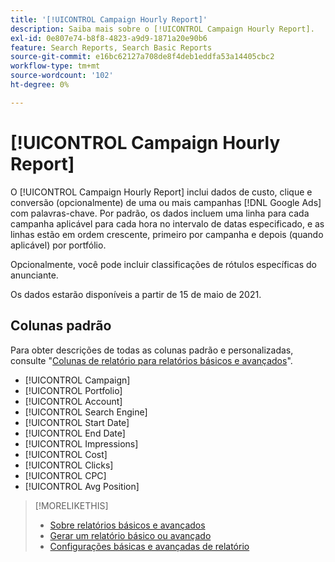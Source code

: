 ```yaml
---
title: '[!UICONTROL Campaign Hourly Report]'
description: Saiba mais sobre o [!UICONTROL Campaign Hourly Report].
exl-id: 0e807e74-b8f8-4823-a9d9-1871a20e90b6
feature: Search Reports, Search Basic Reports
source-git-commit: e16bc62127a708de8f4deb1eddfa53a14405cbc2
workflow-type: tm+mt
source-wordcount: '102'
ht-degree: 0%

---
```


# [!UICONTROL Campaign Hourly Report]

O [!UICONTROL Campaign Hourly Report] inclui dados de custo, clique e conversão (opcionalmente) de uma ou mais campanhas [!DNL Google Ads] com palavras-chave. Por padrão, os dados incluem uma linha para cada campanha aplicável para cada hora no intervalo de datas especificado, e as linhas estão em ordem crescente, primeiro por campanha e depois (quando aplicável) por portfólio.

Opcionalmente, você pode incluir classificações de rótulos específicas do anunciante.

Os dados estarão disponíveis a partir de 15 de maio de 2021. <!-- [Later: You can view data for the previous NN days.] -->

## Colunas padrão

Para obter descrições de todas as colunas padrão e personalizadas, consulte &quot;[Colunas de relatório para relatórios básicos e avançados](basic-advanced-report-columns.md)&quot;.

* [!UICONTROL Campaign]
* [!UICONTROL Portfolio]
* [!UICONTROL Account]
* [!UICONTROL Search Engine]
* [!UICONTROL Start Date]
* [!UICONTROL End Date]
* [!UICONTROL Impressions]
* [!UICONTROL Cost]
* [!UICONTROL Clicks]
* [!UICONTROL CPC]
* [!UICONTROL Avg Position]

>[!MORELIKETHIS]
>
>* [Sobre relatórios básicos e avançados](basic-advanced-report-about.md)
>* [Gerar um relatório básico ou avançado](basic-advanced-report-generate.md)
>* [Configurações básicas e avançadas de relatório](basic-advanced-report-settings.md)
